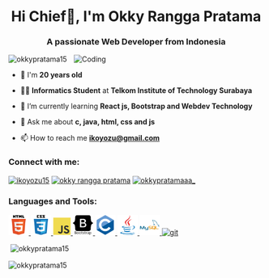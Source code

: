 <h1 align="center">Hi Chief👋, I'm Okky Rangga Pratama</h1>
<h3 align="center">A passionate Web Developer from Indonesia</h3>
<img align="right" alt="Coding" width="375" src="https://miro.medium.com/v2/resize:fit:828/1*nCpfU7AD35VLsljEvbVfSw.gif">

<p align="left"> <img src="https://komarev.com/ghpvc/?username=okkypratama15&label=Profile%20views&color=0e75b6&style=flat" alt="okkypratama15" /> </p>

- 🌱 I'm **20 years old**

- 👨‍💻 **Informatics Student** at **Telkom Institute of Technology Surabaya**

- 🔭 I’m currently learning **React js, Bootstrap and Webdev Technology**

- 💬 Ask me about **c, java, html, css and js**

- 📫 How to reach me **ikoyozu@gmail.com**

<h3 align="left">Connect with me:</h3>
<p align="left">
<a href="https://twitter.com/ikoyozu15" target="blank"><img align="center" src="https://raw.githubusercontent.com/rahuldkjain/github-profile-readme-generator/master/src/images/icons/Social/twitter.svg" alt="ikoyozu15" height="25" width="35" /></a>
<a href="https://linkedin.com/in/okky rangga pratama" target="blank"><img align="center" src="https://raw.githubusercontent.com/rahuldkjain/github-profile-readme-generator/master/src/images/icons/Social/linked-in-alt.svg" alt="okky rangga pratama" height="25" width="35" /></a>
<a href="https://instagram.com/okkypratamaaa_" target="blank"><img align="center" src="https://raw.githubusercontent.com/rahuldkjain/github-profile-readme-generator/master/src/images/icons/Social/instagram.svg" alt="okkypratamaaa_" height="25" width="35" /></a>
</p>

<h3 align="left">Languages and Tools:</h3>
<p align="left">
<a href="https://www.w3.org/html/" target="_blank" rel="noreferrer"> <img src="https://raw.githubusercontent.com/devicons/devicon/master/icons/html5/html5-original-wordmark.svg" alt="html5" width="40" height="40"/> </a>
<a href="https://www.w3schools.com/css/" target="_blank" rel="noreferrer"> <img src="https://raw.githubusercontent.com/devicons/devicon/master/icons/css3/css3-original-wordmark.svg" alt="css3" width="40" height="40"/> </a>
<a href="https://developer.mozilla.org/en-US/docs/Web/JavaScript" target="_blank" rel="noreferrer"> <img src="https://raw.githubusercontent.com/devicons/devicon/master/icons/javascript/javascript-original.svg" alt="javascript" width="35" height="35"/> </a>
<a href="https://getbootstrap.com" target="_blank" rel="noreferrer"> <img src="https://raw.githubusercontent.com/devicons/devicon/master/icons/bootstrap/bootstrap-plain-wordmark.svg" alt="bootstrap" width="40" height="40"/> </a>
<a href="https://www.cprogramming.com/" target="_blank" rel="noreferrer"> <img src="https://raw.githubusercontent.com/devicons/devicon/master/icons/c/c-original.svg" alt="c" width="40" height="40"/> </a>
<a href="https://www.java.com" target="_blank" rel="noreferrer"> <img src="https://raw.githubusercontent.com/devicons/devicon/master/icons/java/java-original.svg" alt="java" width="40" height="40"/> </a>
<a href="https://www.mysql.com/" target="_blank" rel="noreferrer"> <img src="https://raw.githubusercontent.com/devicons/devicon/master/icons/mysql/mysql-original-wordmark.svg" alt="mysql" width="40" height="40"/> </a>
<a href="https://git-scm.com/" target="_blank" rel="noreferrer"> <img src="https://www.vectorlogo.zone/logos/git-scm/git-scm-icon.svg" alt="git" width="40" height="40"/> </a>
 </p>

<p>&nbsp;<img align="center" src="https://github-readme-stats.vercel.app/api?username=okkypratama15&show_icons=true&locale=en" alt="okkypratama15" /></p>

<p><img align="center" src="https://github-readme-streak-stats.herokuapp.com/?user=okkypratama15&" alt="okkypratama15" /></p>
